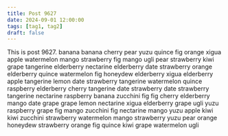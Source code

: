 ```yaml
---
title: Post 9627
date: 2024-09-01 12:00:00
tags: [tag1, tag2]
draft: false
---
```

This is post 9627.
banana
banana
cherry
pear
yuzu
quince
fig
orange
xigua
apple
watermelon
mango
strawberry
fig
mango
ugli
pear
strawberry
kiwi
grape
tangerine
elderberry
nectarine
elderberry
date
strawberry
orange
elderberry
quince
watermelon
fig
honeydew
elderberry
xigua
elderberry
apple
tangerine
lemon
date
strawberry
tangerine
watermelon
quince
raspberry
elderberry
cherry
tangerine
date
strawberry
date
strawberry
tangerine
nectarine
raspberry
banana
zucchini
fig
fig
cherry
elderberry
mango
date
grape
grape
lemon
nectarine
xigua
elderberry
grape
ugli
yuzu
raspberry
grape
fig
mango
zucchini
fig
nectarine
mango
yuzu
apple
kiwi
kiwi
zucchini
strawberry
watermelon
mango
strawberry
yuzu
pear
orange
honeydew
strawberry
orange
fig
quince
kiwi
grape
watermelon
ugli
